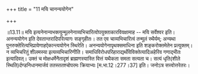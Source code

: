 +++
title = "11 मयि चानन्ययोगेन"

+++
  
  
॥13.11॥ मयि
इत्यनेनान्यभक्त्युन्मूलनेनाव्यभिचारित्वोपयुक्ताकारविवक्षामाह -- मयि
सर्वेश्वर इति। अनन्ययोगेन इति देवतान्तरादिपरित्यागः सङ्गृहीतः। तत एव
चाव्यभिचारित्वं तन्मूलं स्थैर्यम्; अन्यथा
पुनरुक्तेरित्यभिप्रायेणाहऐकान्त्ययोगेन स्थिरेति। अनन्ययोगेनापृथक्समाधिना
इति शङ्करोक्तमेतेन प्रत्युक्तम्। न व्यभिचरितुं शीलमस्या
इत्यव्यभिचारिणीति। समाधिविरोधपरिहाराद्यर्थंविविक्तेत्यादिअहेरिव
गणाद्भीतः इत्यादिवत्। उक्तं च मोक्षधर्मेनैतादृशं ब्राह्मणस्यास्ति वित्तं
यथैकता समता सत्यता च। सत्यं धृति(शीले स्थिति)र्दण्डनिधानमार्जवं
ततस्ततश्चोपरमः क्रियाभ्यः \[म.भा.12।277।37\] इति। जनोऽत्र
सत्त्वोत्तरेतरः।  
  
